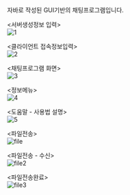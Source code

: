 자바로 작성된 GUI기반의 채팅프로그램입니다.  
  

  

<서버생성정보 입력>  
![1](https://user-images.githubusercontent.com/65228113/82604695-a3740480-9bef-11ea-9790-c62b9b74a542.PNG)

<클라이언트 접속정보입력>  
![2](https://user-images.githubusercontent.com/65228113/82604703-a4a53180-9bef-11ea-8e3c-84d971cd48f5.png)

<채팅프로그램 화면>  
![3](https://user-images.githubusercontent.com/65228113/82604714-a7a02200-9bef-11ea-827a-9209c5b8a16a.png)

<정보메뉴>  
![4](https://user-images.githubusercontent.com/65228113/82604716-a838b880-9bef-11ea-93c7-338353ccdaa0.png)

<도움말 - 사용법 설명>  
![5](https://user-images.githubusercontent.com/65228113/82604719-a838b880-9bef-11ea-9321-80ae5f00918b.PNG)

<파일전송>  
![file](https://user-images.githubusercontent.com/65228113/82604724-ab33a900-9bef-11ea-8e77-166befafd500.png)

<파일전송 - 수신>  
![file2](https://user-images.githubusercontent.com/65228113/82604725-ab33a900-9bef-11ea-9e9a-05241fc6c557.PNG)

<파일전송완료>  
![file3](https://user-images.githubusercontent.com/65228113/82604727-abcc3f80-9bef-11ea-8357-66336ca5cf29.PNG)
